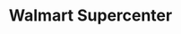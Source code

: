 ---
title: "Walmart Supercenter"
url: /hagerstown/walmart-supercenter-walmart-drive/
shop: supermarket
---